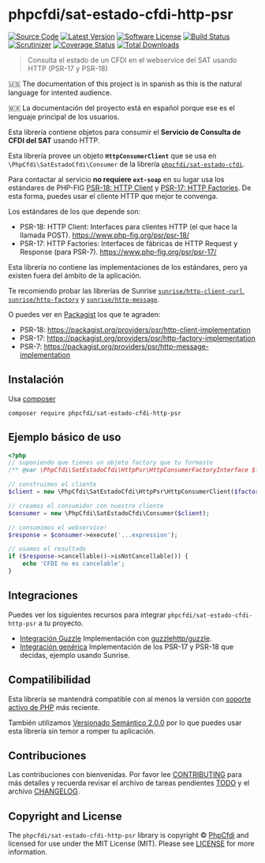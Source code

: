 # phpcfdi/sat-estado-cfdi-http-psr

[![Source Code][badge-source]][source]
[![Latest Version][badge-release]][release]
[![Software License][badge-license]][license]
[![Build Status][badge-build]][build]
[![Scrutinizer][badge-quality]][quality]
[![Coverage Status][badge-coverage]][coverage]
[![Total Downloads][badge-downloads]][downloads]

> Consulta el estado de un CFDI en el webservice del SAT usando HTTP (PSR-17 y PSR-18)

:us: The documentation of this project is in spanish as this is the natural language for intented audience.

:mexico: La documentación del proyecto está en español porque ese es el lenguaje principal de los usuarios.

Esta librería contiene objetos para consumir el **Servicio de Consulta de CFDI del SAT** usando HTTP.

Esta librería provee un objeto **`HttpConsumerClient`** que se usa en `\PhpCfdi\SatEstadoCfdi\Consumer`
de la librería [`phpcfdi/sat-estado-cfdi`](https://github.com/phpcfdi/sat-estado-cfdi).

Para contactar al servicio **no requiere `ext-soap`** en su lugar usa los estándares de PHP-FIG
[PSR-18: HTTP Client](https://www.php-fig.org/psr/psr-18/) y [PSR-17: HTTP Factories](https://www.php-fig.org/psr/psr-17/).
De esta forma, puedes usar el cliente HTTP que mejor te convenga.

Los estándares de los que depende son:

- PSR-18: HTTP Client: Interfaces para clientes HTTP (el que hace la llamada POST).
  <https://www.php-fig.org/psr/psr-18/>
- PSR-17: HTTP Factories: Interfaces de fábricas de HTTP Request y Response (para PSR-7).
  <https://www.php-fig.org/psr/psr-17/>

Esta librería no contiene las implementaciones de los estándares, pero ya existen fuera del ámbito de la aplicación.

Te recomiendo probar las librerías de Sunrise
[`sunrise/http-client-curl`](https://github.com/sunrise-php/http-client-curl),
[`sunrise/http-factory`](https://github.com/sunrise-php/http-factory) y
[`sunrise/http-message`](https://github.com/sunrise-php/http-message).

O puedes ver en [Packagist](https://packagist.org/) los que te agraden:

  - PSR-18: <https://packagist.org/providers/psr/http-client-implementation>
  - PSR-17: <https://packagist.org/providers/psr/http-factory-implementation>
  - PSR-7: <https://packagist.org/providers/psr/http-message-implementation>

## Instalación

Usa [composer](https://getcomposer.org/)

```shell
composer require phpcfdi/sat-estado-cfdi-http-psr
```

## Ejemplo básico de uso

```php
<?php
// suponiendo que tienes un objeto factory que tu formaste
/** @var \PhpCfdi\SatEstadoCfdi\HttpPsr\HttpConsumerFactoryInterface $factory */

// construimos el cliente
$client = new \PhpCfdi\SatEstadoCfdi\HttpPsr\HttpConsumerClient($factory);

// creamos el consumidor con nuestro cliente
$consumer = new \PhpCfdi\SatEstadoCfdi\Consumer($client);

// consumimos el webservice!
$response = $consumer->execute('...expression');

// usamos el resultado
if ($response->cancellable()->isNotCancellable()) {
    echo 'CFDI no es cancelable';
}
```

## Integraciones

Puedes ver los siguientes recursos para integrar `phpcfdi/sat-estado-cfdi-http-psr` a tu proyecto.

- [Integración Guzzle](docs/integracion-guzzle.md)
  Implementación con [guzzlehttp/guzzle](https://github.com/guzzle/guzzle).
- [Integración genérica](docs/integracion-generica.md)
  Implementación de los PSR-17 y PSR-18 que decidas, ejemplo usando Sunrise.

## Compatilibilidad

Esta librería se mantendrá compatible con al menos la versión con
[soporte activo de PHP](https://www.php.net/supported-versions.php) más reciente.

También utilizamos [Versionado Semántico 2.0.0](https://semver.org/lang/es/) por lo que puedes usar esta librería
sin temor a romper tu aplicación.

## Contribuciones

Las contribuciones con bienvenidas. Por favor lee [CONTRIBUTING][] para más detalles
y recuerda revisar el archivo de tareas pendientes [TODO][] y el archivo [CHANGELOG][].

## Copyright and License

The `phpcfdi/sat-estado-cfdi-http-psr` library is copyright © [PhpCfdi](https://www.phpcfdi.com/)
and licensed for use under the MIT License (MIT). Please see [LICENSE][] for more information.

[contributing]: https://github.com/phpcfdi/sat-estado-cfdi-http-psr/blob/master/CONTRIBUTING.md
[changelog]: https://github.com/phpcfdi/sat-estado-cfdi-http-psr/blob/master/docs/CHANGELOG.md
[todo]: https://github.com/phpcfdi/sat-estado-cfdi-http-psr/blob/master/docs/TODO.md

[source]: https://github.com/phpcfdi/sat-estado-cfdi-http-psr
[release]: https://github.com/phpcfdi/sat-estado-cfdi-http-psr/releases
[license]: https://github.com/phpcfdi/sat-estado-cfdi-http-psr/blob/master/LICENSE
[build]: https://travis-ci.com/phpcfdi/sat-estado-cfdi-http-psr?branch=master
[quality]: https://scrutinizer-ci.com/g/phpcfdi/sat-estado-cfdi-http-psr/
[coverage]: https://scrutinizer-ci.com/g/phpcfdi/sat-estado-cfdi-http-psr/code-structure/master/code-coverage
[downloads]: https://packagist.org/packages/phpcfdi/sat-estado-cfdi-http-psr

[badge-source]: https://img.shields.io/badge/source-phpcfdi/sat--estado--cfdi--http--psr-blue?style=flat-square
[badge-release]: https://img.shields.io/github/release/phpcfdi/sat-estado-cfdi-http-psr?style=flat-square
[badge-license]: https://img.shields.io/github/license/phpcfdi/sat-estado-cfdi-http-psr?style=flat-square
[badge-build]: https://img.shields.io/travis/com/phpcfdi/sat-estado-cfdi-http-psr/master?style=flat-square
[badge-quality]: https://img.shields.io/scrutinizer/g/phpcfdi/sat-estado-cfdi-http-psr/master?style=flat-square
[badge-coverage]: https://img.shields.io/scrutinizer/coverage/g/phpcfdi/sat-estado-cfdi-http-psr/master?style=flat-square
[badge-downloads]: https://img.shields.io/packagist/dt/phpcfdi/sat-estado-cfdi-http-psr?style=flat-square
